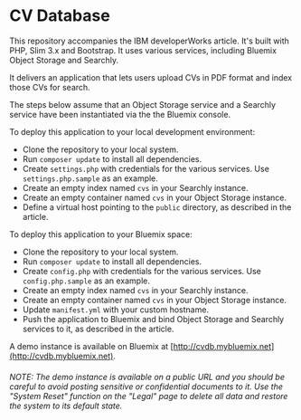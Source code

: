 # CV Database

This repository accompanies the IBM developerWorks article. It's built with PHP, Slim 3.x and Bootstrap. It uses various services, including Bluemix Object Storage and Searchly. 

It delivers an application that lets users upload CVs in PDF format and index those CVs for search.

The steps below assume that an Object Storage service and a Searchly service have been instantiated via the the Bluemix console.

To deploy this application to your local development environment:

 * Clone the repository to your local system.
 * Run `composer update` to install all dependencies.
 * Create `settings.php` with credentials for the various services. Use `settings.php.sample` as an example.
 * Create an empty index named `cvs` in your Searchly instance.
 * Create an empty container named `cvs` in your Object Storage instance.
 * Define a virtual host pointing to the `public` directory, as described in the article.
 
To deploy this application to your Bluemix space:

 * Clone the repository to your local system.
 * Run `composer update` to install all dependencies.
 * Create `config.php` with credentials for the various services. Use `config.php.sample` as an example.
 * Create an empty index named `cvs` in your Searchly instance.
 * Create an empty container named `cvs` in your Object Storage instance.
 * Update `manifest.yml` with your custom hostname.
 * Push the application to Bluemix and bind Object Storage and Searchly services to it, as described in the article.
 
A demo instance is available on Bluemix at [http://cvdb.mybluemix.net](http://cvdb.mybluemix.net).

###### NOTE: The demo instance is available on a public URL and you should be careful to avoid posting sensitive or confidential documents to it. Use the "System Reset" function on the "Legal" page to delete all data and restore the system to its default state.
